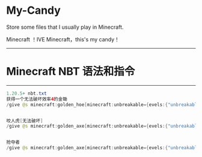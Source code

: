 # My-Candy
Store some files that I usually play in Minecraft.

Minecraft ！IVE Minecraft，this's my candy！

------


# Minecraft NBT 语法和指令

------



```java
1.20.5+ nbt.txt
获得一个无法破坏效率4的金锄
/give @s minecraft:golden_hoe[minecraft:unbreakable={evels:{"unbreakable":1b}},minecraft:enchantments={"efficiency":4}] <数量>


咬人虎[无法破坏]
/give @s minecraft:golden_axe[minecraft:unbreakable={evels:{"unbreakable":1b}},minecraft:enchantments={"sharpness":255}]


抢夺者
/give @s minecraft:golden_axe[minecraft:unbreakable={evels:{"unbreakable":1b}},minecraft:enchantments={"looting":128}]


```



